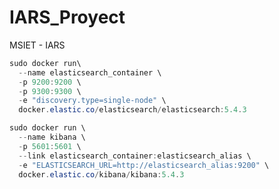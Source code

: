 # IARS_Proyect
MSIET - IARS 



```powershell
sudo docker run\
  --name elasticsearch_container \
  -p 9200:9200 \
  -p 9300:9300 \
  -e "discovery.type=single-node" \
  docker.elastic.co/elasticsearch/elasticsearch:5.4.3
```


```powershell
sudo docker run \
  --name kibana \
  -p 5601:5601 \
  --link elasticsearch_container:elasticsearch_alias \
  -e "ELASTICSEARCH_URL=http://elasticsearch_alias:9200" \
  docker.elastic.co/kibana/kibana:5.4.3
```
